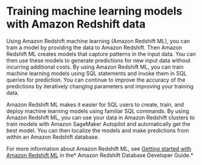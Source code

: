 # Training machine learning models with Amazon Redshift data<a name="machine-learning"></a>

Using Amazon Redshift machine learning \(Amazon Redshift ML\), you can train a model by providing the data to Amazon Redshift\. Then Amazon Redshift ML creates models that capture patterns in the input data\. You can then use these models to generate predictions for new input data without incurring additional costs\. By using Amazon Redshift ML, you can train machine learning models using SQL statements and invoke them in SQL queries for prediction\. You can continue to improve the accuracy of the predictions by iteratively changing parameters and improving your training data\.

Amazon Redshift ML makes it easier for SQL users to create, train, and deploy machine learning models using familiar SQL commands\. By using Amazon Redshift ML, you can use your data in Amazon Redshift clusters to train models with Amazon SageMaker Autopilot and automatically get the best model\. You can then localize the models and make predictions from within an Amazon Redshift database\.

For more information about Amazon Redshift ML, see [Getting started with Amazon Redshift ML](https://docs.aws.amazon.com/redshift/latest/dg/getting-started-machine-learning.html) in the* Amazon Redshift Database Developer Guide\.*